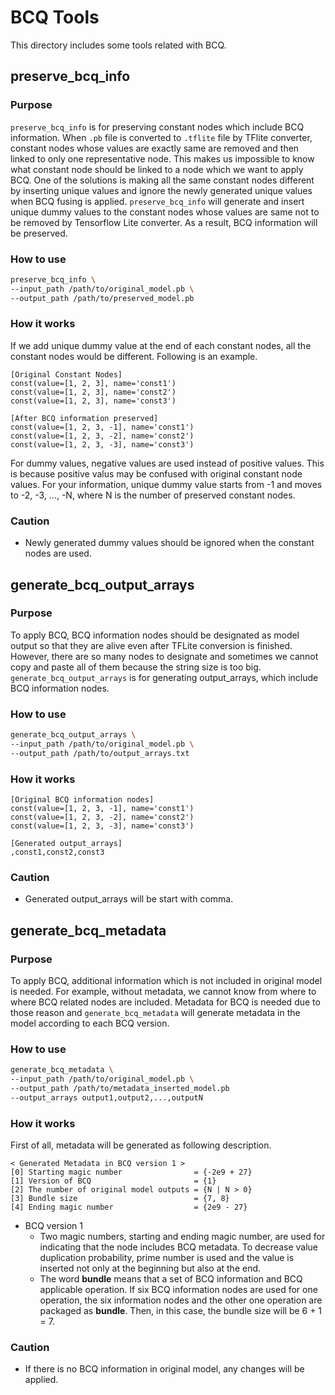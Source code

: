 # BCQ Tools

This directory includes some tools related with BCQ.

## preserve_bcq_info

### Purpose

`preserve_bcq_info` is for preserving constant nodes which include BCQ information.
When `.pb` file is converted to `.tflite` file by TFlite converter, constant nodes whose values are exactly same are removed and then linked to only one representative node.
This makes us impossible to know what constant node should be linked to a node which we want to apply BCQ.
One of the solutions is making all the same constant nodes different by inserting unique values and ignore the newly generated unique values when BCQ fusing is applied.
`preserve_bcq_info` will generate and insert unique dummy values to the constant nodes whose values are same not to be removed by Tensorflow Lite converter.
As a result, BCQ information will be preserved.

### How to use

```bash
preserve_bcq_info \
--input_path /path/to/original_model.pb \
--output_path /path/to/preserved_model.pb
```

### How it works

If we add unique dummy value at the end of each constant nodes, all the constant nodes would be different. Following is an example.

```
[Original Constant Nodes]
const(value=[1, 2, 3], name='const1')
const(value=[1, 2, 3], name='const2')
const(value=[1, 2, 3], name='const3')

[After BCQ information preserved]
const(value=[1, 2, 3, -1], name='const1')
const(value=[1, 2, 3, -2], name='const2')
const(value=[1, 2, 3, -3], name='const3')
```

For dummy values, negative values are used instead of positive values.
This is because positive valus may be confused with original constant node values.
For your information, unique dummy value starts from -1 and moves to -2, -3, ..., -N, where N is the number of preserved constant nodes.

### Caution

- Newly generated dummy values should be ignored when the constant nodes are used.

## generate_bcq_output_arrays

### Purpose

To apply BCQ, BCQ information nodes should be designated as model output so that they are alive even after TFLite conversion is finished.
However, there are so many nodes to designate and sometimes we cannot copy and paste all of them because the string size is too big.
`generate_bcq_output_arrays` is for generating output_arrays, which include BCQ information nodes.

### How to use

```bash
generate_bcq_output_arrays \
--input_path /path/to/original_model.pb \
--output_path /path/to/output_arrays.txt
```

### How it works

```
[Original BCQ information nodes]
const(value=[1, 2, 3, -1], name='const1')
const(value=[1, 2, 3, -2], name='const2')
const(value=[1, 2, 3, -3], name='const3')

[Generated output_arrays]
,const1,const2,const3
```

### Caution

- Generated output_arrays will be start with comma.

## generate_bcq_metadata

### Purpose

To apply BCQ, additional information which is not included in original model is needed.
For example, without metadata, we cannot know from where to where BCQ related nodes are included. Metadata for BCQ is needed due to those reason and `generate_bcq_metadata` will generate metadata in the model according to each BCQ version.

### How to use

```bash
generate_bcq_metadata \
--input_path /path/to/original_model.pb \
--output_path /path/to/metadata_inserted_model.pb
--output_arrays output1,output2,...,outputN
```

### How it works

First of all, metadata will be generated as following description.
```
< Generated Metadata in BCQ version 1 >
[0] Starting magic number                = {-2e9 + 27}
[1] Version of BCQ                       = {1}
[2] The number of original model outputs = {N | N > 0}
[3] Bundle size                          = {7, 8}
[4] Ending magic number                  = {2e9 - 27}
```
- BCQ version 1
    - Two magic numbers, starting and ending magic number, are used for indicating that the node includes BCQ metadata. To decrease value duplication probability, prime number is used and the value is inserted not only at the beginning but also at the end.
    - The word **bundle** means that a set of BCQ information and BCQ applicable operation. If six BCQ information nodes are used for one operation, the six information nodes and the other one operation are packaged as **bundle**. Then, in this case, the bundle size will be 6 + 1 = 7.

### Caution

- If there is no BCQ information in original model, any changes will be applied.
